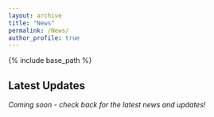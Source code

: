 ```yaml
---
layout: archive
title: "News"
permalink: /News/
author_profile: true
---
```


{% include base_path %}

## Latest Updates

*Coming soon - check back for the latest news and updates!*

<!-- You can add your news items here in the following format:

### Date: News Title
Brief description of the news item.

### Another Date: Another News Title  
Another news description.

-->
